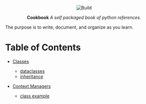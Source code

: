 <p align="center">
    <img src="https://github.com/teaglebuilt/cookbook/workflows/Cookbook%20Package/badge.svg" alt="Build" />
</p>

<p align="center"><strong>Cookbook</strong> <em>A self packaged book of python references.</em></p>

The purpose is to write, document, and organize as you learn.

Table of Contents
=================

* [Classes](https://github.com/teaglebuilt/cookbook/tree/master/cookbook/classes)
    * [dataclasses](https://github.com/teaglebuilt/cookbook/tree/master/cookbook/classes/data_classes)
    * [inheritance](https://github.com/teaglebuilt/cookbook/tree/master/cookbook/classes/inheritance)

* [Context Managers](https://github.com/teaglebuilt/cookbook/tree/master/cookbook/context_managers)
    * [class example](https://github.com/teaglebuilt/cookbook/blob/master/cookbook/context_managers/logging_context.py)